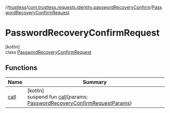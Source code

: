 //[trustless](../../../index.md)/[com.trustless.requests.identity.passwordRecoveryConfirm](../index.md)/[PasswordRecoveryConfirmRequest](index.md)

# PasswordRecoveryConfirmRequest

[kotlin]\
class [PasswordRecoveryConfirmRequest](index.md)

## Functions

| Name | Summary |
|---|---|
| [call](call.md) | [kotlin]<br>suspend fun [call](call.md)(params: [PasswordRecoveryConfirmRequestParams](../-password-recovery-confirm-request-params/index.md)) |
